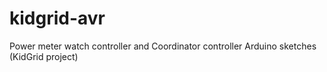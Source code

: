 # kidgrid-avr
Power meter watch controller and Coordinator controller Arduino sketches (KidGrid project)
